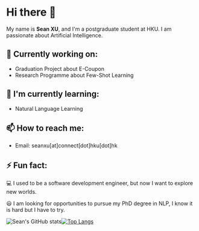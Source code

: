 # Hi there 👋

My name is **Sean XU**, and I'm a postgraduate student at HKU. I am passionate about Artificial Intelligence.

## 🔭 Currently working on:

- Graduation Project about E-Coupon
- Research Programme about Few-Shot Learning

## 🌱 I'm currently learning:

- Natural Language Learning

## 📫 How to reach me:

- Email: seanxu[at]connect[dot]hku[dot]hk

## ⚡ Fun fact:

💻  I used to be a software development engineer, but now I want to explore new worlds.

😃  I am looking for opportunities to pursue my PhD degree in NLP, I know it is hard but I have to try.


    
![Sean's GitHub stats](https://github-readme-stats-alpha-blush-33.vercel.app/api?username=seanxuu&show_icons=true&theme=default&count_private=true&layout=compact&line_height=28.7)[![Top Langs](https://github-readme-stats-alpha-blush-33.vercel.app/api/top-langs/?username=seanxuu&layout=donut)](https://github.com/sesanxuu/github-readme-stats)
    




